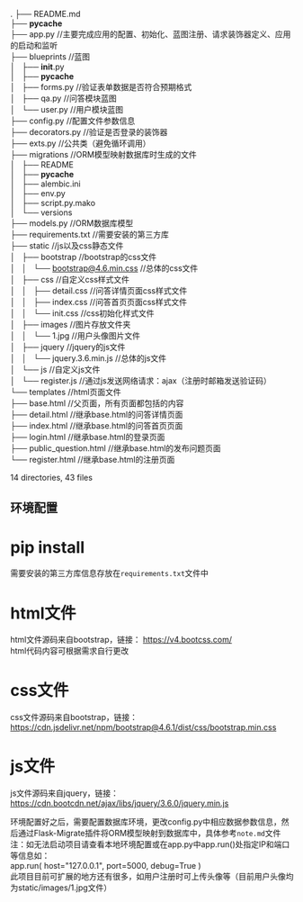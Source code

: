 .
├── README.md  
├── __pycache__  
├── app.py                                                      //主要完成应用的配置、初始化、蓝图注册、请求装饰器定义、应用的启动和监听  
├── blueprints                                                  //蓝图                                                
│   ├── __init__.py     
│   ├── __pycache__                                                
│   ├── forms.py                                                //验证表单数据是否符合预期格式  
│   ├── qa.py                                                   //问答模块蓝图  
│   └── user.py                                                 //用户模块蓝图   
├── config.py                                                   //配置文件参数信息  
├── decorators.py                                               //验证是否登录的装饰器  
├── exts.py                                                     //公共类（避免循环调用）  
├── migrations                                                  //ORM模型映射数据库时生成的文件  
│   ├── README  
│   ├── __pycache__  
│   ├── alembic.ini  
│   ├── env.py  
│   ├── script.py.mako  
│   └── versions  
├── models.py                                                   //ORM数据库模型  
├── requirements.txt                                            //需要安装的第三方库  
├── static                                                      //js以及css静态文件  
│   ├── bootstrap                                               //bootstrap的css文件  
│   │   └── bootstrap@4.6.min.css                               //总体的css文件  
│   ├── css                                                     //自定义css样式文件  
│   │   ├── detail.css                                          //问答详情页面css样式文件  
│   │   ├── index.css                                           //问答首页页面css样式文件    
│   │   └── init.css                                            //css初始化样式文件  
│   ├── images                                                  //图片存放文件夹  
│   │   └── 1.jpg                                               //用户头像图片文件  
│   ├── jquery                                                  //jquery的js文件    
│   │   └── jquery.3.6.min.js                                   //总体的js文件  
│   └── js                                                      //自定义js文件  
│       └── register.js                                         //通过js发送网络请求：ajax（注册时邮箱发送验证码）  
└── templates                                                   //html页面文件   
    ├── base.html                                               //父页面，所有页面都包括的内容    
    ├── detail.html                                             //继承base.html的问答详情页面  
    ├── index.html                                              //继承base.html的问答首页页面  
    ├── login.html                                              //继承base.html的登录页面  
    ├── public_question.html                                    //继承base.html的发布问题页面  
    └── register.html                                           //继承base.html的注册页面  

14 directories, 43 files

## 环境配置  

# pip install  
需要安装的第三方库信息存放在`requirements.txt`文件中  

# html文件  
html文件源码来自bootstrap，链接： https://v4.bootcss.com/  
html代码内容可根据需求自行更改  

# css文件  
css文件源码来自bootstrap，链接： https://cdn.jsdelivr.net/npm/bootstrap@4.6.1/dist/css/bootstrap.min.css  

# js文件  
js文件源码来自jquery，链接： https://cdn.bootcdn.net/ajax/libs/jquery/3.6.0/jquery.min.js  


环境配置好之后，需要配置数据库环境，更改config.py中相应数据参数信息，然后通过Flask-Migrate插件将ORM模型映射到数据库中，具体参考`note.md`文件  
注：如无法启动项目请查看本地环境配置或在app.py中app.run()处指定IP和端口等信息如：  
app.run(
        host="127.0.0.1",
        port=5000,
        debug=True
    )  
此项目目前可扩展的地方还有很多，如用户注册时可上传头像等（目前用户头像均为static/images/1.jpg文件）  
